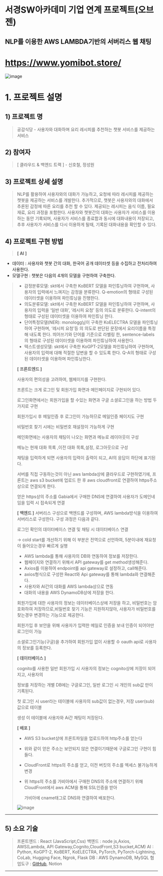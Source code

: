 # 서경SW아카데미 기업 연계 프로젝트(오브젠) 
## NLP를 이용한 AWS LAMBDA기반의 서버리스 웹 채팅
# https://www.yomibot.store/
![image](https://github.com/user-attachments/assets/48622d04-10e1-4e54-ac58-f44c5951b08c)

# 1. 프로젝트 설명

## 1) 프로젝트 명

> 공감식당 - 사용자와 대화하며 요리 레시피를 추천하는 챗봇 서비스를 제공하는 서비스
> 

## 2) 참여자

> [ 클라우드 & 백엔드 트랙 ] - 신호철, 정성원
> 

## 3) 프로젝트 상세 설명

> NLP를 활용하여 사용자와의 대화가 가능하고, 요청에 따라 레시피를 제공하는 챗봇을 제공하는 서비스를 개발한다. 추가적으로, 챗봇은 사용자와의 대화에서 추론된 감정에 따른 요리를 추천 할 수 있다.
 제공되는 레시피는 음식 이름, 필요 재료, 요리 과정을 포함한다.
 사용자와 챗봇간의 대화는 사용자가 서비스를 이용하는 동안 기록되며, 사용자가 서비스를 종료함과 동시에 대화내용이 저장되고, 추후 사용자가 서비스를 다시 이용하게 될때, 기록된 대화내용을 확인할 수 있다.
> 

## 4) 프로젝트 구현 방법

> **[ AI ]**
- 데이터 : 사용자와 챗봇 간의 대화, 한국어 공개 데이터셋 등을 수집하고 전처리하여 사용한다.
- 모델구현 : 챗봇은 다음의 4개의 모델을 구현하여 구축한다.
> 
> - 감정분류모델: skt에서 구축한 KoBERT 모델을 파인튜닝하여 구현하며, 사용자의 입력에서 느껴지는 감정을 분류한다. Q-emotion의 형태로 구성된 데이터셋을 이용하여 파인튜닝을 진행한다.
> - 의도분류모델: skt에서 구축한 KoBERT 모델을 파인튜닝하여 구현하며, 사용자의 입력을 ‘일반 대화’, ‘레시피 요청’ 등의 의도로 분류한다. Q-intent의 형태로 구성된 데이터셋을 이용하여 파인튜닝 한다.
> - 단어특정모델(NER): monologg님이 구축한 KoELECTRA 모델을 파인튜닝하여 구현하며, ‘레시피 요청’등 의 의도로 판단된 문장에서 요리이름을 특정해 내도록 한다. 띄어쓰기와 단어를 기준으로 라벨링 한, sentence-labels의 형태로 구성된 데이터셋을 이용하여 파인튜닝하여 사용한다.
> - 텍스트생성모델: skt에서 구축한 KoGPT-2모델을 파인튜닝하여 구현하며, 사용자의 입력에 대해 적절한 답변을 할 수 있도록 한다. Q-A의 형태로 구성된 데이터셋을 이용하며 파인튜닝한다.
> 
> **[ 프론트엔드 ]**
> 
> 사용자의 편의성을 고려하여, 웹페이지를 구현한다. 
> 
> 프론트는 크게 로그인 및 회원가입 화면과 메인페이지로 구현되어 있다.
> 
> 로그인화면에서는 회원가입을 할 수있는 화면과 구글 소셜로그인을 하는 방법 두가지로 구현
> 
> 회원가입시 후 메일인증 후 로그인이 가능하므로 메일인증 페이지도 구현
> 
> 비밀번호 찾기 시에는 비밀번호 재설정이 가능하게 구현
> 
> 메인화면에는 사용자의 채팅이 나오는 화면과 메뉴로 레이아웃이 구성
> 
> 메뉴는 현재 대화 목록 ,이전 대화 목록,설정, 로그아웃으로 구성 
> 
> 채팅을 입력하게 되면 사용자의 입력이 출력이 되고, AI의 응답이 하단에 표기된다.
> 
> 서버를 직접 구동하는것이 아닌 aws lambda상에 클라우드로 구현하였기에, 프론트는 aws s3 bucket에 업로드 한 후 aws cloudfront로 연결하여 https주소상으로 연결되게 한다.
> 
> 얻은 https상의 주소를 Gabia에서 구매한 DNS에 연결하여 사용자가 도메인네임을 입력 시 접속되게 연결
> 
> **[ 백엔드 ]**
>  서버리스 구성으로 백엔드를 구성하며, AWS lambda방식을 이용하여 서버리스로 구성한다.
>  구성 과정은 다음과 같다.
> 
> 로그인 확인의 데이터베이스 연결 및 채팅 시 데이터베이스 연결
> 
> → cold start를 개선하기 위해 이 부분은 전역으로 선언하여, 5분이내에 재요청이 들어오는경우 빠르게 실행
> 
> - AWS lambda를 통해 사용자의 DB와 연동하여 정보를 저장한다.
> - 웹페이지와 연결하기 위해서 API gateway를 get method생성해준다.
> - Axios를 이용하여 endpoint를 api gateway로 설정하고, call해준다.
> - axios형식으로 구성한 React와 Api gateway를 통해 lambda와 연결해준다.
> - 사용자와 AI간의 대화를 AWS lambda상으로 연동
> - 대화의 내용을 AWS DynamoDB상에 저장을 한다.
> 
> 회원가입에 대한 사용자의 정보는 데이터베이스상에 저장을 하고, 비밀번호는 암호화하여 저장하므로,비밀번호 찾기 기능은 지원하지않아, 사용자가 비밀번호를 찾는경우 변경하는 기능으로 제공한다.
> 
> 회원가입 후 보안을 위해 사용자가 입력한 메일로 인증을 보내 인증이 되어야만 로그인이 가능
> 
> 소셜로그인기능(구글)을 추가하여 회원가입 없이 사용할 수 oauth api로 사용자의 정보를 등록한다.
> 
> **[ 데이터베이스 ]**
> 
> cognito를 사용한 일반 회원가입 시 사용자의 정보는 cognito상에 저장이 되어지고, 사용자의
> 
> 정보를 저장하는 개별 DB에는 구글로그인, 일반 로그인 시 개인의 sub값 만이 기록된다.
> 
> 첫 로그인 시 user라는 테이블에 사용자의 sub값이 없는경우, 저장 user(sub)값으로 테이블
> 
> 생성 이 테이블에 사용자와 Ai간 채팅이 저장된다.
> 
> **[ 배포 ]**
> 
> - AWS S3 bucket상에 프론트파일을 업로드하여 http주소를 얻는다
> - 위와 같이 얻은 주소는 보안되지 않은 연결이기때문에 구글로그인 구현이 힘들다.
> - CloudFront로 https의 주소를 얻고, 이전 버킷의 주소를 엑세스 불가능하게 변경
> - 위 https의 주소를 가비아에서 구매한 DNS의 주소에 연결하기 위해 CloudFront에서 aws ACM을 통해 SSL인증을 받아
>     
>     가비아에 cname태그로 DNS와 연결하여 배포한다.
>     
> 
> ![image](https://github.com/user-attachments/assets/c74ce223-1a9d-47c5-81c5-2addcbd9a93f)

> 

---

## 5) 소요 기술

> 프론트엔드 : React (JavaScript,Css)
백엔드 : node js,Axios, AWS(Lambda, API Gateway,Cognito,CloudFront,S3 bucket,ACM)
AI : Python, KoGPT-2, KoBERT, KoELECTRA, PyTorch, PyTorch-Lightning, CoLab, Hugging Face, Ngrok, Flask
DB : AWS DynamoDB, MySQL
협업도구 : [GitHub](https://github.com/IDIOcoder/Chat-bot), Notion
> 

---
